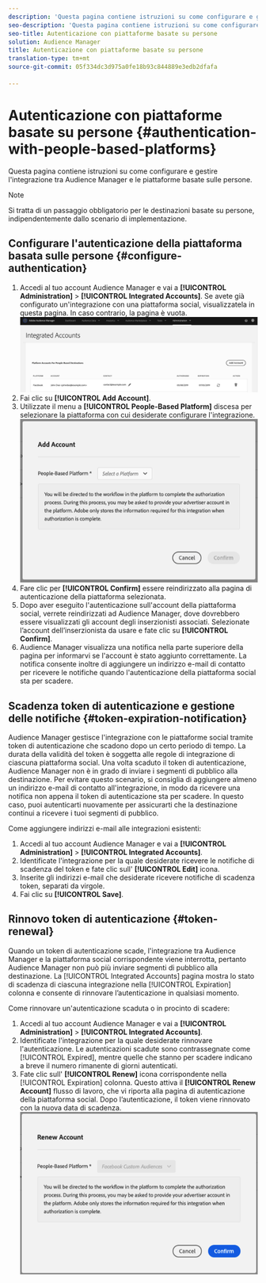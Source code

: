 ```yaml
---
description: 'Questa pagina contiene istruzioni su come configurare e gestire l''integrazione tra Audience Manager e le piattaforme basate sulle persone. '
seo-description: 'Questa pagina contiene istruzioni su come configurare e gestire l''integrazione tra Audience Manager e le piattaforme basate sulle persone. '
seo-title: Autenticazione con piattaforme basate su persone
solution: Audience Manager
title: Autenticazione con piattaforme basate su persone
translation-type: tm+mt
source-git-commit: 05f334dc3d975a0fe18b93c844889e3edb2dfafa

---
```



# Autenticazione con piattaforme basate su persone {#authentication-with-people-based-platforms}

Questa pagina contiene istruzioni su come configurare e gestire l'integrazione tra Audience Manager e le piattaforme basate sulle persone.

>[!NOTE]
>Si tratta di un passaggio obbligatorio per le destinazioni basate su persone, indipendentemente dallo scenario di implementazione.

## Configurare l'autenticazione della piattaforma basata sulle persone {#configure-authentication}

1. Accedi al tuo account Audience Manager e vai a **[!UICONTROL Administration]** &gt; **[!UICONTROL Integrated Accounts]**. Se avete già configurato un'integrazione con una piattaforma social, visualizzatela in questa pagina. In caso contrario, la pagina è vuota.
   ![integrazione basata sulle persone](assets/pbd-config.png)
1. Fai clic su **[!UICONTROL Add Account]**.
1. Utilizzate il menu a **[!UICONTROL People-Based Platform]** discesa per selezionare la piattaforma con cui desiderate configurare l'integrazione.
   ![piattaforma basata sulle persone](assets/pbd-add.png)
1. Fare clic per **[!UICONTROL Confirm]** essere reindirizzato alla pagina di autenticazione della piattaforma selezionata.
1. Dopo aver eseguito l'autenticazione sull'account della piattaforma social, verrete reindirizzati ad Audience Manager, dove dovrebbero essere visualizzati gli account degli inserzionisti associati. Selezionate l’account dell’inserzionista da usare e fate clic su **[!UICONTROL Confirm]**.
1. Audience Manager visualizza una notifica nella parte superiore della pagina per informarvi se l'account è stato aggiunto correttamente. La notifica consente inoltre di aggiungere un indirizzo e-mail di contatto per ricevere le notifiche quando l'autenticazione della piattaforma social sta per scadere.

## Scadenza token di autenticazione e gestione delle notifiche {#token-expiration-notification}

Audience Manager gestisce l'integrazione con le piattaforme social tramite token di autenticazione che scadono dopo un certo periodo di tempo. La durata della validità del token è soggetta alle regole di integrazione di ciascuna piattaforma social. Una volta scaduto il token di autenticazione, Audience Manager non è in grado di inviare i segmenti di pubblico alla destinazione. Per evitare questo scenario, si consiglia di aggiungere almeno un indirizzo e-mail di contatto all'integrazione, in modo da ricevere una notifica non appena il token di autenticazione sta per scadere. In questo caso, puoi autenticarti nuovamente per assicurarti che la destinazione continui a ricevere i tuoi segmenti di pubblico.

Come aggiungere indirizzi e-mail alle integrazioni esistenti:

1. Accedi al tuo account Audience Manager e vai a **[!UICONTROL Administration]** &gt; **[!UICONTROL Integrated Accounts]**.
1. Identificate l'integrazione per la quale desiderate ricevere le notifiche di scadenza del token e fate clic sull' **[!UICONTROL Edit]** icona.
1. Inserite gli indirizzi e-mail che desiderate ricevere notifiche di scadenza token, separati da virgole.
1. Fai clic su **[!UICONTROL Save]**.

## Rinnovo token di autenticazione {#token-renewal}

Quando un token di autenticazione scade, l'integrazione tra Audience Manager e la piattaforma social corrispondente viene interrotta, pertanto Audience Manager non può più inviare segmenti di pubblico alla destinazione. La [!UICONTROL Integrated Accounts] pagina mostra lo stato di scadenza di ciascuna integrazione nella [!UICONTROL Expiration] colonna e consente di rinnovare l’autenticazione in qualsiasi momento.

Come rinnovare un'autenticazione scaduta o in procinto di scadere:
1. Accedi al tuo account Audience Manager e vai a **[!UICONTROL Administration]** &gt; **[!UICONTROL Integrated Accounts]**.
1. Identificate l'integrazione per la quale desiderate rinnovare l'autenticazione. Le autenticazioni scadute sono contrassegnate come [!UICONTROL Expired], mentre quelle che stanno per scadere indicano a breve il numero rimanente di giorni autenticati.
1. Fate clic sull' **[!UICONTROL Renew]** icona corrispondente nella [!UICONTROL Expiration] colonna. Questo attiva il **[!UICONTROL Renew Account]** flusso di lavoro, che vi riporta alla pagina di autenticazione della piattaforma social. Dopo l’autenticazione, il token viene rinnovato con la nuova data di scadenza.
   ![pbd-rinnovo](assets/pbd-renew.png)
